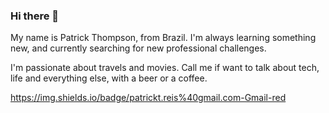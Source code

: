 ### Hi there 👋
My name is Patrick Thompson, from Brazil. I'm always learning something new, and currently searching for new professional challenges.

I'm passionate about travels and movies. Call me if want to talk about tech, life and everything else, with a beer or a coffee.

https://img.shields.io/badge/patrickt.reis%40gmail.com-Gmail-red
